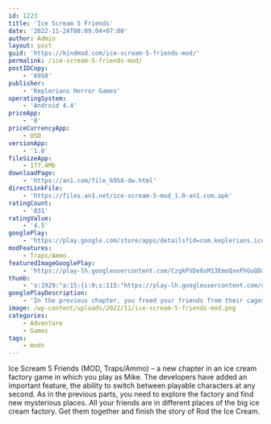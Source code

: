 ```yaml
---
id: 1223
title: 'Ice Scream 5 Friends'
date: '2022-11-24T08:09:04+07:00'
author: Admin
layout: post
guid: 'https://kindmod.com/ice-scream-5-friends-mod/'
permalink: /ice-scream-5-friends-mod/
postIDCopy:
    - '6958'
publisher:
    - 'Keplerians Horror Games'
operatingSystem:
    - 'Android 4.4'
priceApp:
    - '0'
priceCurrencyApp:
    - USD
versionApp:
    - '1.0'
fileSizeApp:
    - 177.4Mb
downloadPage:
    - 'https://an1.com/file_6958-dw.html'
directLinkFile:
    - 'https://files.an1.net/ice-scream-5-mod_1.0-an1.com.apk'
ratingCount:
    - '831'
ratingValue:
    - '4.5'
googlePlay:
    - 'https://play.google.com/store/apps/details?id=com.keplerians.icescream5'
modFeatures:
    - Traps/Ammo
featuredImageGooglePlay:
    - 'https://play-lh.googleusercontent.com/CzgkPVDe0sM13EmoQxeFhGuQOaPEavoDd2w_8aTwvoc9MWG2VBXJYdPz4da_h3HWEpY'
thumb:
    - 's:1929:"a:15:{i:0;s:115:"https://play-lh.googleusercontent.com/oSHPeCO85gW3ZiYo12scAnD-DSpHJ0FuUXiM51pfZ4U2Rm2excBQWdu_desu97JdSIY=w526-h296";i:1;s:115:"https://play-lh.googleusercontent.com/uGFSJTuCTDL5WtZlWQWFNOp7bEyoHcYVBVDYEOoRou_FS_ntzEeVP-fWF-3MrzE5prw=w526-h296";i:2;s:115:"https://play-lh.googleusercontent.com/wpfCuKHYgT_heHmo2yvQ3dzP0nRhLTqN80IoF1RNeFKdKtVXRdvysnbNvPimpUwu6rQ=w526-h296";i:3;s:115:"https://play-lh.googleusercontent.com/m2KnYg128MNAAGzk1SPgolV3zyq7RKTdnDufTSYou0rphdY9tAn0obrUmJQgmxqxQqI=w526-h296";i:4;s:115:"https://play-lh.googleusercontent.com/6yYTXb_HhNS7jL_24PnOa8TGDGhHO95wTKdLpXJCsXGWkg3_zW1NIaC3Usf3p6eQb98=w526-h296";i:5;s:115:"https://play-lh.googleusercontent.com/nfgMOqml8hs312aNZGzHgERY0c61vRR_HrNMC1xnpt6tAYOkwYwAvwImp7_J8SMPYnk=w526-h296";i:6;s:116:"https://play-lh.googleusercontent.com/fIG4tdf6_0twOy367G_DCQ2Pr3zriVLSJ9Qmh0mwYcJMImyq-ne38V3SAJZE8SjeLQO_=w526-h296";i:7;s:114:"https://play-lh.googleusercontent.com/rmtGv6gzPJluDzqSufLreHcb2ixX91MjKcVU_NeNN5c87EsBiWXB5QwTF1_BsvdFiw=w526-h296";i:8;s:115:"https://play-lh.googleusercontent.com/_TlT2P5_p0tc8VnfXKofO67SK0TWY_eeoxtIgJM6tsTkm34QWY4DBSdGT4BKkr4D33A=w526-h296";i:9;s:114:"https://play-lh.googleusercontent.com/TcwfHvD65sc54fSQbAQ9aLhcKn5oRpc86nL1YcXc_ZYbwzKdXBMFett2G0GfgMXLBg=w526-h296";i:10;s:115:"https://play-lh.googleusercontent.com/QxTO181K77w57FNvY-rMNSxdmqWE9Ll0nPsOeGXugzcjVGb5qDU2L-Yp1tngfyPCoho=w526-h296";i:11;s:114:"https://play-lh.googleusercontent.com/FaA8h4js2pfSKpyq0VEJhhA2T17DHSZHe_pdeFnJeV2WDJfd1HiOHGlNv7hL5OMGeQ=w526-h296";i:12;s:115:"https://play-lh.googleusercontent.com/b4CUkapAqCXX2ql5iAqMvFErhh7m0iXPdHkJ8_l-ZB_gTnZ5cfmCZ97aIIz5fNLPQm4=w526-h296";i:13;s:115:"https://play-lh.googleusercontent.com/BtUSwk_tBSrXh6voTRo_JuIbj0h4az5X82mzUv44P7nKNqPW3OWOdlxgugNGqcyPbK4=w526-h296";i:14;s:114:"https://play-lh.googleusercontent.com/WkVr1FYWakJxf0eZybtISaZJPVsK0dpHBU2ejiCZ84_Znn3Mg0yAD9KtiyjfLjz6jQ=w526-h296";}";'
googlePlayDescription:
    - 'In the previous chapter, you freed your friends from their cages, stopping them from ending up in the extraction room. But you couldn''t get them very far, because Rod showed up at the last minute and they had to go back into hiding. Your friends are now in different parts of this huge ice cream factory. You need to get them all together and defeat Rod, the evil ice-cream man, once and for all.. In this new installment, you’ll begin playing as Mike. For the first time, you’ll be able to switch players and become J. again whenever you need to. Explore the new parts of the factory in this chapter, face the Mini-Rods, the ice-cream man and reunite Mike and J.. Pre-register now and you’ll get a secret key that will allow you to unlock a special item on the game’s release.'
image: /wp-content/uploads/2022/11/ice-scream-5-friends-mod.png
categories:
    - Adventure
    - Games
tags:
    - mods
---
```


Ice Scream 5 Friends (MOD, Traps/Ammo) – a new chapter in an ice cream factory game in which you play as Mike. The developers have added an important feature, the ability to switch between playable characters at any second. As in the previous parts, you need to explore the factory and find new mysterious places. All your friends are in different places of the big ice cream factory. Get them together and finish the story of Rod the Ice Cream.